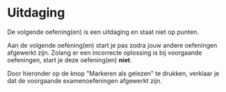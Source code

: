 # Uitdaging

De volgende oefening(en) is een uitdaging en staat niet op punten.

Aan de volgende oefening(en) start je pas zodra jouw andere oefeningen afgewerkt zijn. Zolang er een incorrecte oplossing is bij voorgaande oefeningen, start je deze oefening(en) **niet**.

Door hieronder op de knop "Markeren als gelezen" te drukken, verklaar je dat de voorgaande examenoefeningen afgewerkt zijn. 

